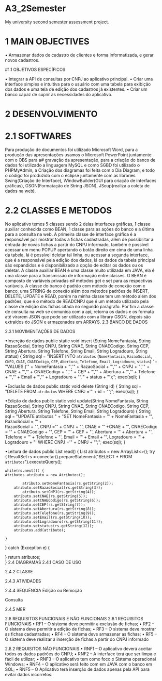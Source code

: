 # A3_2Semester
My university second semester assessment project.

# 1 MAIN OBJECTIVES
	
•	Armazenar dados de cadastro de clientes e forma informatizada, e gerar novos cadastros.

#1.1 OBJETIVOS ESPECÍFICOS

•	Integrar a API de consultas por CNPJ ao aplicativo principal.
•	Criar uma interface simples e intuitiva para o usuário com uma tabela para exibição dos dados e uma tela de edição dos cadastros já existentes.
•	Criar um banco capaz de suprir as necessidades do aplicativo.	

# 2 DESENVOLVIMENTO

# 2.1 SOFTWARES

Para produção de documentos foi utilizado Microsoft Word, para a produção das apresentações usamos o Microsoft PowerPoint juntamente com o OBS para a# gravação da apresentação, para a criação do banco de dados foi utilizado a linguagem MySQL e como SGBD foi utilizado o PHPMyAdmin, a Criação dos diagramas foi feita com o Dia Diagram, e todo o código foi produzido com o eclipse juntamente com as libraries Swing(Criação de Interface), WindowBuilder(GUI para criação de interfaces gráficas), GSON(Formatação de String JSON), JSoup(realiza a coleta de dados na web).

# 2.2 CLASSES E METODOS 

No aplicativo  temos 5 classes sendo 2 delas interfaces gráficas, 1 classe auxiliar conhecida como BEAN, 1 classe para as ações do banco e a última para a consulta na web.
	A primeira classe de interface gráfica é a responsável por mostrar todas a fichas cadastradas, além de possibilitar a entrada de novas fichas a partir do CNPJ informado, também é possível acessar um menu POPUP apertando o botão direito em cima de uma linha da tabela, lá é possível deletar tal linha, ou acessar a segunda interface, que é a responsável pela edição dos dados, lá os dados da tabela principal são expandidos e é disponibilizado a opção de editar os dados ou os deletar.
	A classe auxiliar BEAN é uma classe muito utilizada em JAVA, ela é uma classe para a transmissão de informação entre classes. O BEAN é composto de variáveis privadas e#  métodos get e set para as respectivas variáveis.
	A classe do banco é padrão com método de conexão com o banco, uma STRING de conexão além dos métodos padrões de INSERT, DELETE, UPDATE e READ, porém na minha classe tem um método além dos padrões, que é o método de READCNPJ que é um método utilizado pela classe de edição das fichas citada no segundo parágrafo.
	Por fim a classe de consulta na web se comunica com a api, retorna os dados e os formata até virarem JSON que pode ser utilizado com a library GSON, depois são extraídos do JSON e armazenados em ARRAYS.
2.3 BANCO DE DADOS
	 
2.3.1 MOVIMENTAÇÕES DE DADOS	

•Inserção de dados
public static void insert (String NomeFantasia, String RazaoSocial, String CNPJ, String CNAE, String CNAECodigo, String CEP, String Abertura, String Telefone, String Email, String Logradouro, String status) 
{
    String sql = "INSERT INTO `atributos` (`NomeFantasia`, `RazaoSocial`, `CNPJ`, `CNAE`, `CNAECodigo`, 
    `CEP`, `Abertura`, `Telefone`, `Email`, `Logradouro`, `status`) "+ "VALUES ('" + NomeFantasia 
    + "','" + RazaoSocial + "','" + CNPJ + "','" + CNAE + "','" + CNAECodigo + "','" + CEP + "','" 
    + Abertura + "','" + Telefone + "','" + Email + "','" + Logradouro + "','" + status + "');";
    exec(sql);
}

•Exclusão de dados
public static void delete (String id) 
{
    String sql = "DELETE FROM `atributos` WHERE CNPJ ='" + id + "';";
    exec(sql);
}

•Edição de dados
public static void update(String NomeFantasia, String RazaoSocial, String CNPJ, String CNAE, String CNAECodigo, String CEP, String Abertura, String Telefone, String Email, String Logradouro) 
{
    String sql = "UPDATE atributos " + "SET NomeFantasia = '" + NomeFantasia + "', RazaoSocial = '" +   
    RazaoSocial + "', CNPJ ='" + CNPJ + "', CNAE = '" +CNAE + "', CNAECodigo = '" + CNAECodigo 
    + "', CEP = '" + CEP + "', Abertura = '" + Abertura + "', Telefone = '" + Telefone 
    + "', Email = '"   + Email + "', Logradouro = '" + Logradouro + "'  WHERE CNPJ ='" + CNPJ + "';";
    exec(sql);
}

•Leitura de dados
public List<Atributos> read()
{
    List<Atributos> atributos = new ArrayList<>();
    try {
    ResultSet rs = conectar().prepareStatement("SELECT * FROM `atributos`").executeQuery();	

    while(rs.next()) {
	Atributos atributo = new Atributos();
				
            atributo.setNomeFantasia(rs.getString(2));
	    atributo.setRazaoSocial(rs.getString(3));
            atributo.setCNPJ(rs.getString(4));
	    atributo.setCNAE(rs.getString(5));
	    atributo.setCNAECodigo(rs.getString(6));
	    atributo.setCEP(rs.getString(7));
	    atributo.setAbertura(rs.getString(8));
	    atributo.setTelefone(rs.getString(9));
	    atributo.setEmail(rs.getString(10));
	    atributo.setLogradouro(rs.getString(11));
	    atributo.setstatus(rs.getString(12));
	    atributos.add(atributo);

    }
} catch (Exception e) {

}
return atributos;		
	}
2.4 DIAGRAMAS
2.4.1 CASO DE USO
 

2.4.2 CLASSE
 

2.4.3 ATIVIDADES
 
2.4.4 SEQUÊNCIA
Edição ou Remoção
 
Consulta
 
2.4.5 MER
 

2.8 REQUISITOS FUNCIONAIS E NÃO FUNCIONAIS
2.8.1 REQUISITOS FUNCIONAIS
•	RF1 – O sistema deve permitir a exclusão de fichas;
•	RF2 – O sistema deve permitir a edição de fichas;
•	RF3 – O sistema deve mostrar as fichas cadastradas;
•	RF4 – O sistema deve armazenar as fichas;
•	RF5 – O sistema deve realizar a inserção de fichas a partir do CNPJ informado

2.8.2 REQUISITOS NÃO FUNCIONAIS
•	RNF1 – O aplicativo deverá aceitar todos os dados padrões do CNPJ;
•	RNF2 – A interface terá que ser limpa e fácil de utilizar;
•	RNF3 – O aplicativo tem como foco o Sistema operacional Windows;
•	RNF4 – O aplicativo será feito com em JAVA com o banco em SQL;
•	RNF5 – O Aplicativo terá inserção de dados apenas pela API para evitar dados incorretos.
